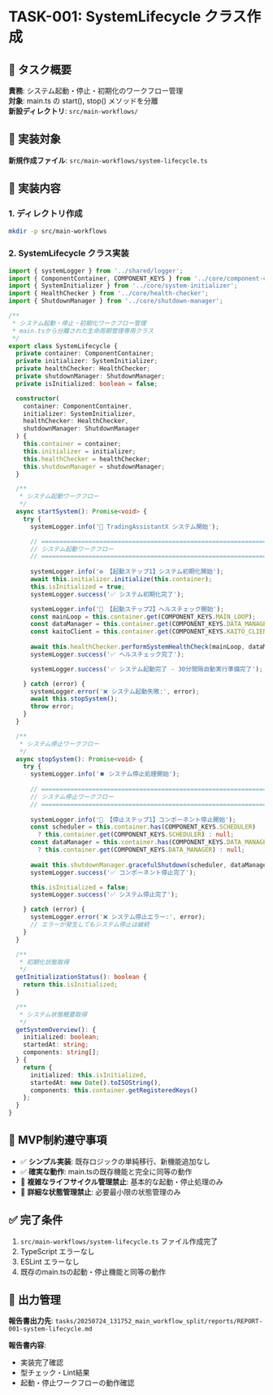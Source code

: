 # TASK-001: SystemLifecycle クラス作成

## 🎯 タスク概要
**責務**: システム起動・停止・初期化のワークフロー管理  
**対象**: main.ts の start(), stop() メソッドを分離  
**新設ディレクトリ**: `src/main-workflows/`

## 📂 実装対象
**新規作成ファイル**: `src/main-workflows/system-lifecycle.ts`

## 🔧 実装内容

### 1. ディレクトリ作成
```bash
mkdir -p src/main-workflows
```

### 2. SystemLifecycle クラス実装
```typescript
import { systemLogger } from '../shared/logger';
import { ComponentContainer, COMPONENT_KEYS } from '../core/component-container';
import { SystemInitializer } from '../core/system-initializer';
import { HealthChecker } from '../core/health-checker';
import { ShutdownManager } from '../core/shutdown-manager';

/**
 * システム起動・停止・初期化ワークフロー管理
 * main.tsから分離された生命周期管理専用クラス
 */
export class SystemLifecycle {
  private container: ComponentContainer;
  private initializer: SystemInitializer;
  private healthChecker: HealthChecker;
  private shutdownManager: ShutdownManager;
  private isInitialized: boolean = false;

  constructor(
    container: ComponentContainer,
    initializer: SystemInitializer,
    healthChecker: HealthChecker,  
    shutdownManager: ShutdownManager
  ) {
    this.container = container;
    this.initializer = initializer;
    this.healthChecker = healthChecker;
    this.shutdownManager = shutdownManager;
  }

  /**
   * システム起動ワークフロー
   */
  async startSystem(): Promise<void> {
    try {
      systemLogger.info('🚀 TradingAssistantX システム開始');

      // ===================================================================
      // システム起動ワークフロー
      // ===================================================================
      
      systemLogger.info('⚙️ 【起動ステップ1】システム初期化開始');
      await this.initializer.initialize(this.container);
      this.isInitialized = true;
      systemLogger.success('✅ システム初期化完了');

      systemLogger.info('🏥 【起動ステップ2】ヘルスチェック開始');
      const mainLoop = this.container.get(COMPONENT_KEYS.MAIN_LOOP);
      const dataManager = this.container.get(COMPONENT_KEYS.DATA_MANAGER);
      const kaitoClient = this.container.get(COMPONENT_KEYS.KAITO_CLIENT);
      
      await this.healthChecker.performSystemHealthCheck(mainLoop, dataManager, kaitoClient);
      systemLogger.success('✅ ヘルスチェック完了');

      systemLogger.success('✅ システム起動完了 - 30分間隔自動実行準備完了');

    } catch (error) {
      systemLogger.error('❌ システム起動失敗:', error);
      await this.stopSystem();
      throw error;
    }
  }

  /**
   * システム停止ワークフロー
   */
  async stopSystem(): Promise<void> {
    try {
      systemLogger.info('⏹️ システム停止処理開始');
      
      // ===================================================================
      // システム停止ワークフロー
      // ===================================================================
      
      systemLogger.info('🛑 【停止ステップ1】コンポーネント停止開始');
      const scheduler = this.container.has(COMPONENT_KEYS.SCHEDULER) 
        ? this.container.get(COMPONENT_KEYS.SCHEDULER) : null;
      const dataManager = this.container.has(COMPONENT_KEYS.DATA_MANAGER) 
        ? this.container.get(COMPONENT_KEYS.DATA_MANAGER) : null;
      
      await this.shutdownManager.gracefulShutdown(scheduler, dataManager);
      systemLogger.success('✅ コンポーネント停止完了');

      this.isInitialized = false;
      systemLogger.success('✅ システム停止完了');

    } catch (error) {
      systemLogger.error('❌ システム停止エラー:', error);
      // エラーが発生してもシステム停止は継続
    }
  }

  /**
   * 初期化状態取得
   */
  getInitializationStatus(): boolean {
    return this.isInitialized;
  }

  /**
   * システム状態概要取得
   */
  getSystemOverview(): {
    initialized: boolean;
    startedAt: string;
    components: string[];
  } {
    return {
      initialized: this.isInitialized,
      startedAt: new Date().toISOString(),
      components: this.container.getRegisteredKeys()
    };
  }
}
```

## 🚫 MVP制約遵守事項
- ✅ **シンプル実装**: 既存ロジックの単純移行、新機能追加なし
- ✅ **確実な動作**: main.tsの既存機能と完全に同等の動作
- 🚫 **複雑なライフサイクル管理禁止**: 基本的な起動・停止処理のみ
- 🚫 **詳細な状態管理禁止**: 必要最小限の状態管理のみ

## ✅ 完了条件
1. `src/main-workflows/system-lifecycle.ts` ファイル作成完了
2. TypeScript エラーなし
3. ESLint エラーなし  
4. 既存のmain.tsの起動・停止機能と同等の動作

## 📄 出力管理
**報告書出力先**: `tasks/20250724_131752_main_workflow_split/reports/REPORT-001-system-lifecycle.md`

**報告書内容**:
- 実装完了確認
- 型チェック・Lint結果
- 起動・停止ワークフローの動作確認